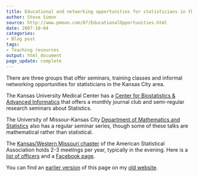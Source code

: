 ```yaml
---
title: Educational and networking opportunities for statisticians in the Kansas City area
author: Steve Simon
source: http://www.pmean.com/07/EducationalOpportunities.html
date: 2007-10-04
categories:
- Blog post
tags:
- Teaching resources
output: html_document
page_update: complete
---
```


There are three groups that offer seminars, training classes and informal networking opportunities for statisticians in the Kansas City area.

The Kansas University Medical Center has a [Center for Biostatistics & Advanced Informatics][kum1] that offers a monthly journal club and semi-regular research seminars about Statistics.

The University of Missour-Kansas City [Department of Mathematics and Statistics][umk1] also has a regular seminar series, though some of these talks are mathematical rather than statistical. 

The [Kansas/Western Missouri chapter][asa1] of the American Statistical Association holds 2-3 meetings per year, typically in the evening. Here is a [list of officers][asa1] and a [Facebook page][asa2].

You can find an [earlier version][sim1] of this page on my [old website][sim2].

[sim1]: http://www.pmean.com/07/EducationalOpportunities.html
[sim2]: http://www.pmean.com

[asa1]: https://ww2.amstat.org/chapters/officers.cfm?txtComm=C016
[asa2]: https://www.facebook.com/KWMCHASA/
[kum1]: http://biostatistics.kumc.edu/education.aspx
[umk1]: https://cas.umkc.edu/areas-of-study/mathematics-and-statistics/index.html
